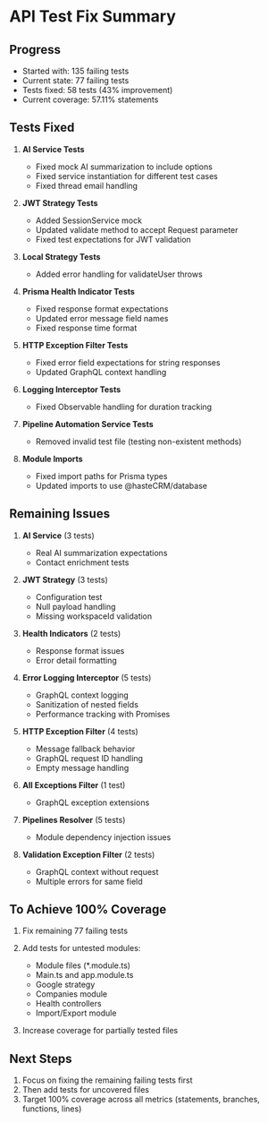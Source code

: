 # API Test Fix Summary

## Progress
- Started with: 135 failing tests
- Current state: 77 failing tests
- Tests fixed: 58 tests (43% improvement)
- Current coverage: 57.11% statements

## Tests Fixed
1. **AI Service Tests**
   - Fixed mock AI summarization to include options
   - Fixed service instantiation for different test cases
   - Fixed thread email handling

2. **JWT Strategy Tests**
   - Added SessionService mock
   - Updated validate method to accept Request parameter
   - Fixed test expectations for JWT validation

3. **Local Strategy Tests**
   - Added error handling for validateUser throws

4. **Prisma Health Indicator Tests**
   - Fixed response format expectations
   - Updated error message field names
   - Fixed response time format

5. **HTTP Exception Filter Tests**
   - Fixed error field expectations for string responses
   - Updated GraphQL context handling

6. **Logging Interceptor Tests**
   - Fixed Observable handling for duration tracking

7. **Pipeline Automation Service Tests**
   - Removed invalid test file (testing non-existent methods)

8. **Module Imports**
   - Fixed import paths for Prisma types
   - Updated imports to use @hasteCRM/database

## Remaining Issues
1. **AI Service** (3 tests)
   - Real AI summarization expectations
   - Contact enrichment tests

2. **JWT Strategy** (3 tests)
   - Configuration test
   - Null payload handling
   - Missing workspaceId validation

3. **Health Indicators** (2 tests)
   - Response format issues
   - Error detail formatting

4. **Error Logging Interceptor** (5 tests)
   - GraphQL context logging
   - Sanitization of nested fields
   - Performance tracking with Promises

5. **HTTP Exception Filter** (4 tests)
   - Message fallback behavior
   - GraphQL request ID handling
   - Empty message handling

6. **All Exceptions Filter** (1 test)
   - GraphQL exception extensions

7. **Pipelines Resolver** (5 tests)
   - Module dependency injection issues

8. **Validation Exception Filter** (2 tests)
   - GraphQL context without request
   - Multiple errors for same field

## To Achieve 100% Coverage
1. Fix remaining 77 failing tests
2. Add tests for untested modules:
   - Module files (*.module.ts)
   - Main.ts and app.module.ts
   - Google strategy
   - Companies module
   - Health controllers
   - Import/Export module
   
3. Increase coverage for partially tested files

## Next Steps
1. Focus on fixing the remaining failing tests first
2. Then add tests for uncovered files
3. Target 100% coverage across all metrics (statements, branches, functions, lines)